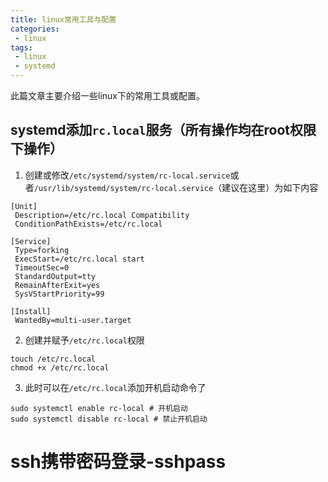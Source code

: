 ```yaml
---
title: linux常用工具与配置
categories:
 - linux
tags:
 - linux
 - systemd
---
```


此篇文章主要介绍一些linux下的常用工具或配置。

## systemd添加`rc.local`服务（所有操作均在root权限下操作）
1. 创建或修改`/etc/systemd/system/rc-local.service`或者`/usr/lib/systemd/system/rc-local.service`（建议在这里）为如下内容
```
[Unit]
 Description=/etc/rc.local Compatibility
 ConditionPathExists=/etc/rc.local

[Service]
 Type=forking
 ExecStart=/etc/rc.local start
 TimeoutSec=0
 StandardOutput=tty
 RemainAfterExit=yes
 SysVStartPriority=99

[Install]
 WantedBy=multi-user.target
```   

2. 创建并赋予`/etc/rc.local`权限
```
touch /etc/rc.local
chmod +x /etc/rc.local
```
3. 此时可以在`/etc/rc.local`添加开机启动命令了
```
sudo systemctl enable rc-local # 开机启动
sudo systemctl disable rc-local # 禁止开机启动
```
# ssh携带密码登录-sshpass
